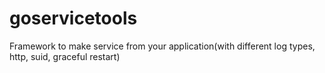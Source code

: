 # goservicetools
Framework to make service from your application(with different log types, http, suid, graceful restart)
